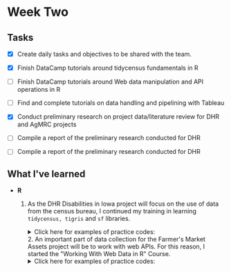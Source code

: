 # Week Two

## Tasks
- [x] Create daily tasks and objectives to be shared with the team.
- [x] Finish DataCamp tutorials around tidycensus fundamentals in R
- [ ] Finish DataCamp tutorials around Web data manipulation and API operations in R
- [ ] Find and complete tutorials on data handling and pipelining with Tableau 
- [x] Conduct preliminary research on project data/literature review for DHR and AgMRC projects
- [ ] Compile a report of the preliminary research conducted for DHR
- [ ] Compile a report of the preliminary research conducted for DHR


## What I've learned

- **R**
    1. As the DHR Disabilities in Iowa project will focus on the use of data from the census bureau, I continued my training in learning ```tidycensus, tigris``` and ```sf``` libraries.
        <details><summary>Click here for examples of practice codes:</summary>
          #Imported Libraries        
          ```
          library(tidycensus)
          library(tigris)
          library(tidyverse)
          library(sf)
          ```


          #Using tracts and county to plot maps with tigris
          ```{r}
          co_counties <- tracts(state = "IA", county = "story")
          plot(co_counties)
          ```

          #Using area_water to plot water features with tigris
          ```{r}
          ames_water <- area_water(state = "IA", county = "story")
          plot(ames_water)
          ```

          #Using primary_secondary_roads to plot road features with tigris
          ```{r}
          ames_roads <- primary_secondary_roads(state = "IA")
          plot(ames_roads)
          ```

          #Using @proj4string to check coordinate systems with tigris
          ```{r}
          ia_counties <- counties("IA") 

          ia_counties@proj4string
          ```

          #Using "cb = TRUE" for outlining cartographic boundaries 
          ```{r}
          # Get a counties dataset for Iowa
          options(tigris_class = "sf")

          ia_tiger <- counties("IA")

          # Get the equivalent cartographic boundary shapefile
          ia_cb <- counties("IA", cb = TRUE)

          # Overlay the two on a plot to make a comparison using "add = TRUE"
          plot(ia_tiger$geometry)
          plot(ia_cb$geometry, add = TRUE, border = "red")
          ```

          #Using tigris_cache_dir & tigris_use_cache to load files quicker
          ```{r}
          # Set the cache directory
          tigris_cache_dir("~/blah/blah")

          # Set the tigris_use_cache option
          options(tigris_use_cache = TRUE)

          # Check to see that you've modified the option correctly
          getOption("tigris_use_cache")
          ```

          #Comparing historical tracts with one another // par is used to put items side by side
          ```{r}
          ames_1990 <- tracts(state = "IA", county = "story", cb = TRUE, year = 1990)
          ames_2016 <- tracts(state = "IA", county = "story", cb = TRUE, year = 2016)

          par(mfrow = c(1, 2))
          plot(ames_1990$geometry)
          plot(ames_2016$geometry)
          ```

          #Combining tigris datasets
          ```{r}
          ia_tracts <- tracts("OR", cb = TRUE)
          ne_tracts <- tracts("NE", cb = TRUE)

          # Check the tigris attributes of each object
          attr(ia_tracts, "tigris")
          attr(ne_tracts, "tigris")

          # Combine the datasets then plot the result
          ia_ne_tracts <- rbind_tigris(ne_tracts, ia_tracts)
          plot(ia_ne_tracts$geometry)

          ```


          #Using a "map()" function to rbind_tigris
          ```{r}
          # Generate a vector of state codes and assign to new_england
          new_england <- c("ME", "NH", "VT", "MA")

          # Iterate through the states and request tract data for state
          ne_tracts <- map(new_england, function(x) {
            tracts(state = x, cb = TRUE)
          }) %>%
            rbind_tigris()

          plot(ne_tracts$geometry)
          ```

          #Making maps using ggplot in R with tigris
          ```{r}
          ia_house <- state_legislative_districts(state = "IA", house = "lower", cb = TRUE)

          ggplot(ia_house, aes(color = "black", fill = "red")) + 
            geom_sf() +
            #Change coordinate system and remove background with "datum = NA"
            coord_sf(crs = 3083, datum = NA) +
            scale_fill_manual(values =  c("People" = "red")) +
            labs(title = "Good old Iowa")

          ```

          #USing the "geometry = TRUE" paramater to auto join acs data with tigris data
          ```{r}
          # Get dataset with geometry set to TRUE
          orange_value <- get_acs(geography = "tract", state = "CA", 
                              county = "Orange", 
                              variables = "B25077_001", 
                              geometry = TRUE)

          # Plot the estimate to view a map of the data
          plot(orange_value["estimate"])
          ```

          #Using "geography = school district (unified)" from get_acs and "school_district()" from tigris to join school data
          ```{r}
          # Get an income dataset for Idaho by school district
          iowa_income <- get_acs(geography = "school district (unified)", 
                                  variables = "B19013_001", 
                                  state = "IA")

          # Get a school district dataset for Idaho
          iowa_school <- school_districts(state = "IA", type = "unified", class = "sf")

          # Join the income dataset to the boundaries dataset
          ia_school_joined <- left_join(iowa_school, iowa_income, by = "GEOID")

          plot(ia_school_joined["estimate"])
          ```

          #Using "shift_geo" to include Alaska and Hawaii in State-wide maps
          ```{r}
          # Get a dataset of median home values from the 1-year ACS
          state_value <- get_acs(geography = "state", 
                                variables = "B25077_001", 
                                year = 2020, 
                                geometry = TRUE, 
                                shift_geo = TRUE)

          # Plot the dataset to view the shifted geometry
          plot(state_value["estimate"])
          ```
          #Using ggplot2 to map demographic data
          ```{r}
          ggplot(state_value, aes(fill = estimate, color = estimate)) + 
            geom_sf() + 
            scale_fill_viridis_c(labels = scales::dollar) +  
            scale_color_viridis_c(guide = FALSE) + 
            theme_minimal() + 
            coord_sf(crs = 26911, datum = NA) + 
            labs(title = "Median owner-occupied housing value by Census tract", 
                subtitle = "Nationwide", 
                caption = "Data source: 2012-2016 ACS.\nData acquired with the R tidycensus package.", 
                fill = "ACS estimate")
          ```

          Using "st_centroid" to create graduated visualizations in R
          ```{r}
          # Generate point centers
          centers <- st_centroid(state_value)

          # Set size parameter and the size range
          ggplot() + 
            geom_sf(data = state_value, fill = "white") + 
            geom_sf(data = centers, aes(size = estimate), shape = 21, 
                    fill = "lightblue", alpha = 0.7, show.legend = "point") + 
            scale_size_continuous(range = c(1, 20))
          ```

          #Using "mapview()" for easy interactive maps
          ```{r}
          state_value_nshift <- get_acs(geography = "state", 
                                variables = "B25077_001", 
                                year = 2020, 
                                geometry = TRUE, 
                                shift_geo = FALSE)

          m <- mapview(state_value_nshift, 
                  zcol = "estimate", 
                  legend = TRUE)
          m@map
          ```
          </details>
        2. An important part of data collection for the Farmer's Market Assets project will be to work with web APIs. For this reason, I started the "Working With Web Data in R" Course.
          <details><summary>Click here for examples of practice codes:</summary>
          
          </details>


